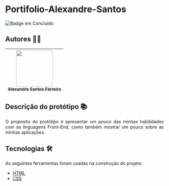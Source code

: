 # Portifolio-Alexandre-Santos
 
![Badge em Concluido](http://img.shields.io/static/v1?label=STATUS&message=EMDESENVOLVIMENTO&color=GREEN&style=for-the-badge)

## Autores 🧑‍💼

| [<img src="https://avatars.githubusercontent.com/u/75952650?v=4" width=115><br><sub>Alexandre Santos Ferreira</sub>](https://github.com/Alexandre12121)
| :-----------------------------------------------------------------------------------------------------------------------------------------------------: 

## Descrição do protótipo 📚

<p align="justify">
O propósito do protótipo é apresentar um pouco das minhas habilidades com as linguagens Front-End, como também mostrar um pouco sobre as minhas aplicações.
</p>

## Tecnologias 🛠

As seguintes ferramentas foram usadas na construção do projeto:

- [HTML](https://www.devmedia.com.br/html-basico-codigos-html/16596)
- [CSS](https://www.w3schools.com/css/)

